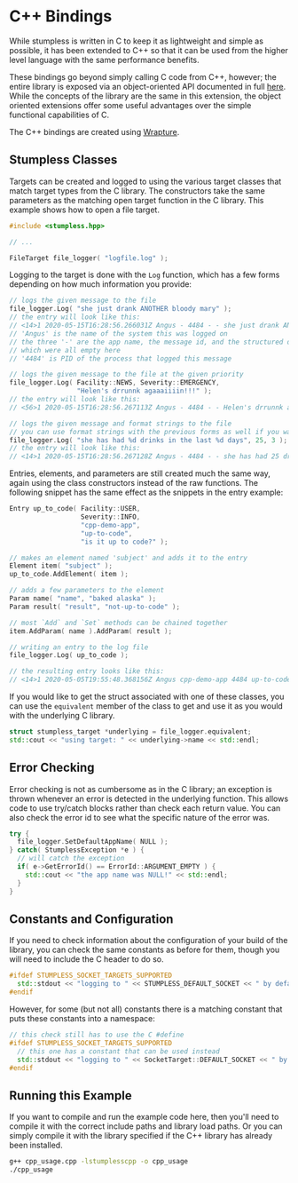 # C++ Bindings

While stumpless is written in C to keep it as lightweight and simple as
possible, it has been extended to C++ so that it can be used from the higher
level language with the same performance benefits.

These bindings go beyond simply calling C code from C++, however; the entire
library is exposed via an object-oriented API documented in full
[here](https://goatshriek.github.io/stumpless/docs/cpp/latest). While the concepts of the
library are the same in this extension, the object oriented extensions offer
some useful advantages over the simple functional capabilities of C.

The C++ bindings are created using
[Wrapture](https://goatshriek.github.io/wrapture/).

## Stumpless Classes

Targets can be created and logged to using the various target classes that match
target types from the C library. The constructors take the same parameters as
the matching open target function in the C library. This example shows how to
open a file target.

```cpp
#include <stumpless.hpp>

// ...

FileTarget file_logger( "logfile.log" );
```

Logging to the target is done with the `Log` function, which has a few forms
depending on how much information you provide:

```cpp
// logs the given message to the file
file_logger.Log( "she just drank ANOTHER bloody mary" );
// the entry will look like this:
// <14>1 2020-05-15T16:28:56.266031Z Angus - 4484 - - she just drank ANOTHER bloody mary
// 'Angus' is the name of the system this was logged on
// the three '-' are the app name, the message id, and the structured data,
// which were all empty here
// '4484' is PID of the process that logged this message

// logs the given message to the file at the given priority
file_logger.Log( Facility::NEWS, Severity::EMERGENCY,
                 "Helen's drrunnk agaaaiiiin!!!" );
// the entry will look like this:
// <56>1 2020-05-15T16:28:56.267113Z Angus - 4484 - - Helen's drrunnk agaaaiiiin!!!

// logs the given message and format strings to the file
// you can use format strings with the previous forms as well if you want to
file_logger.Log( "she has had %d drinks in the last %d days", 25, 3 );
// the entry will look like this:
// <14>1 2020-05-15T16:28:56.267128Z Angus - 4484 - - she has had 25 drinks in the last 3 days
```

Entries, elements, and parameters are still created much the same way, again
using the class constructors instead of the raw functions. The following snippet
has the same effect as the snippets in the entry example:

```cpp
Entry up_to_code( Facility::USER,
                  Severity::INFO,
                  "cpp-demo-app",
                  "up-to-code",
                  "is it up to code?" );

// makes an element named 'subject' and adds it to the entry
Element item( "subject" );
up_to_code.AddElement( item );

// adds a few parameters to the element
Param name( "name", "baked alaska" );
Param result( "result", "not-up-to-code" );

// most `Add` and `Set` methods can be chained together
item.AddParam( name ).AddParam( result );

// writing an entry to the log file
file_logger.Log( up_to_code );

// the resulting entry looks like this:
// <14>1 2020-05-05T19:55:48.368156Z Angus cpp-demo-app 4484 up-to-code [subject name="baked alaska" result="not-up-to-code"] is it up to code?
```

If you would like to get the struct associated with one of these classes, you
can use the `equivalent` member of the class to get and use it as you would
with the underlying C library.

```cpp
struct stumpless_target *underlying = file_logger.equivalent;
std::cout << "using target: " << underlying->name << std::endl;
```

## Error Checking

Error checking is not as cumbersome as in the C library; an exception is thrown
whenever an error is detected in the underlying function. This allows code to
use try/catch blocks rather than check each return value. You can also check the
error id to see what the specific nature of the error was.

```cpp
try {
  file_logger.SetDefaultAppName( NULL );
} catch( StumplessException *e ) {
  // will catch the exception
  if( e->GetErrorId() == ErrorId::ARGUMENT_EMPTY ) {
    std::cout << "the app name was NULL!" << std::endl;
  }
}
```

## Constants and Configuration

If you need to check information about the configuration of your build of the
library, you can check the same constants as before for them, though you will
need to include the C header to do so.

```cpp
#ifdef STUMPLESS_SOCKET_TARGETS_SUPPORTED
  std::stdout << "logging to " << STUMPLESS_DEFAULT_SOCKET << " by default" << std::endl;
#endif
```

However, for some (but not all) constants there is a matching constant that puts
these constants into a namespace:

```cpp
// this check still has to use the C #define
#ifdef STUMPLESS_SOCKET_TARGETS_SUPPORTED
  // this one has a constant that can be used instead
  std::stdout << "logging to " << SocketTarget::DEFAULT_SOCKET << " by default" << std::endl;
#endif
```

## Running this Example

If you want to compile and run the example code here, then you'll need to
compile it with the correct include paths and library load paths. Or you can
simply compile it with the library specified if the C++ library has already
been installed.

```sh
g++ cpp_usage.cpp -lstumplesscpp -o cpp_usage
./cpp_usage
```
